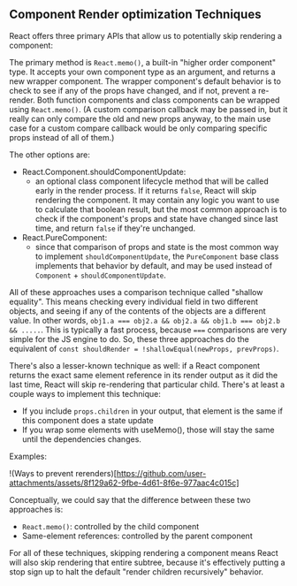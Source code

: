 ## Component Render optimization Techniques

React offers three primary APIs that allow us to potentially skip rendering a component:

The primary method is `React.memo()`, a built-in "higher order component" type. It accepts your own component type as an argument, and returns a new wrapper component. The wrapper component's default behavior is to check to see if any of the props have changed, and if not, prevent a re-render. Both function components and class components can be wrapped using `React.memo()`. (A custom comparison callback may be passed in, but it really can only compare the old and new props anyway, to the main use case for a custom compare callback would be only comparing specific props instead of all of them.)

The other options are:

- React.Component.shouldComponentUpdate:
  - an optional class component lifecycle method that will be called early in the render process. If it returns `false`, React will skip rendering the component. It may contain any logic you want to use to calculate that boolean result, but the most common approach is to check if the component's props and state have changed since last time, and return `false` if they're unchanged.
- React.PureComponent:
  - since that comparison of props and state is the most common way to implement `shouldComponentUpdate`, the `PureComponent` base class implements that behavior by default, and may be used instead of `Component` + `shouldComponentUpdate`.

All of these approaches uses a comparison technique called "shallow equality". This means checking every individual field in two different objects, and seeing if any of the contents of the objects are a different value. In other words, `obj1.a === obj2.a && obj2.a && obj1.b === obj2.b && .....`. This is typically a fast process, because `===` comparisons are very simple for the JS engine to do. So, these three approaches do the equivalent of `const shouldRender = !shallowEqual(newProps, prevProps)`.

There's also a lesser-known technique as well: if a React component returns the exact same element reference in its render output as it did the last time, React will skip re-rendering that particular child. There's at least a couple ways to implement this technique:

- If you include `props.children` in your output, that element is the same if this component does a state update
- If you wrap some elements with useMemo(), those will stay the same until the dependencies changes.

Examples:

!(Ways to prevent rerenders)[https://github.com/user-attachments/assets/8f129a62-9fbe-4d61-8f6e-977aac4c015c]

Conceptually, we could say that the difference between these two approaches is:

- `React.memo()`: controlled by the child component
- Same-element references: controlled by the parent component

For all of these techniques, skipping rendering a component means React will also skip rendering that entire subtree, because it's effectively putting a stop sign up to halt the default "render children recursively" behavior.

